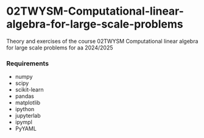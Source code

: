 # 02TWYSM-Computational-linear-algebra-for-large-scale-problems
Theory and exercises of the course 02TWYSM Computational linear algebra for large scale problems for aa 2024/2025

<h3>Requirements</h3> 
<ul>
<li>numpy</li>
<li>scipy</li>
<li>scikit-learn</li>
<li>pandas</li>
<li>matplotlib</li>
<li>ipython</li>
<li>jupyterlab</li>
<li>ipympl</li>
<li>PyYAML</li>
</ul>